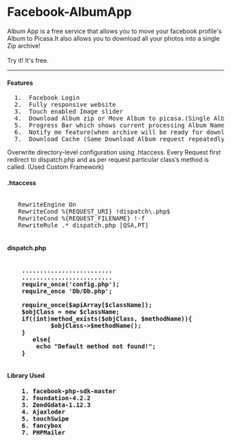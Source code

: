 Facebook-AlbumApp
=================

<p>Album App is a free service that allows you to move your facebook profile's Album to Picasa.It also allows you to  download all your photos into a single Zip archive!
<br><br>Try it! It's free.</p>
<hr>
<h4>Features</h4>

<pre>
  1.  Facebook Login
  2.  Fully responsive website
  3.  Touch enabled Image slider
  4.  Download Album zip or Move Album to picasa.(Single Album,Multiple Album or Single Photo.)
  5.  Progress Bar which shows current processing Album Name,Total images & Left images.
  6.  Notify me feature(when archive will be ready for download,App automatically email zip link at given email address.No matter if user close browser window or not.)
  7.  Download Cache (Same Download Album request repeatedly uses Zip directly from cache,No need to processing again.)
</pre>


 Overwrite directory-level configuration using .htaccess. Every Request first redirect to dispatch.php and as per request particular class’s method is called. (Used Custom Framework)  

<h4>.htaccess</h4>
<pre>
<IfModule mod_rewrite.c>
   RewriteEngine On
   RewriteCond %{REQUEST_URI} !dispatch\.php$
   RewriteCond %{REQUEST_FILENAME} !-f
   RewriteRule .* dispatch.php [QSA,PT]
</IfModule>
</pre>

<h4>dispatch.php<h4>

<pre>

    .........................
  	.........................
	require_once('config.php');
	require_once 'Db/Db.php';

	require_once($apiArray[$className]);
	$objClass = new $className;
	if((int)method_exists($objClass, $methodName)){
			$objClass->$methodName();
	}
       else{
		echo "<b>Default method not found!</b>";
	}

</pre>
<h4>Library Used <h4>

<pre>
	1. facebook-php-sdk-master
	2. foundation-4.2.2
	3. ZendGdata-1.12.3 
	4. Ajaxloder
	5. touchSwipe
	6. fancybox	
	7. PHPMailer
</pre>
